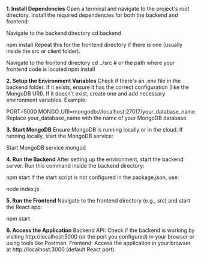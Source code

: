 **1. Install Dependencies**
Open a terminal and navigate to the project's root directory. Install the required dependencies for both the backend and frontend:

Navigate to the backend directory
cd backend

npm install
Repeat this for the frontend directory if there is one (usually inside the src or client folder).

Navigate to the frontend directory
cd ../src  # or the path where your frontend code is located
npm install

**2. Setup the Environment Variables**
Check if there's an .env file in the backend folder. If it exists, ensure it has the correct configuration (like the MongoDB URI). If it doesn't exist, create one and add necessary environment variables. Example:

PORT=5000
MONGO_URI=mongodb://localhost:27017/your_database_name
Replace your_database_name with the name of your MongoDB database.

**3. Start MongoDB**
Ensure MongoDB is running locally or in the cloud. If running locally, start the MongoDB service:

Start MongoDB service
mongod

**4. Run the Backend**
After setting up the environment, start the backend server. Run this command inside the backend directory:

npm start
If the start script is not configured in the package.json, use:

node index.js

**5. Run the Frontend**
Navigate to the frontend directory (e.g., src) and start the React app:

npm start

**6. Access the Application**
Backend API: Check if the backend is working by visiting http://localhost:5000 (or the port you configured) in your browser or using tools like Postman.
Frontend: Access the application in your browser at http://localhost:3000 (default React port).
